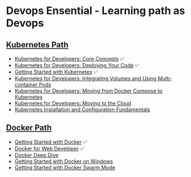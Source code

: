 # Devops Ensential - Learning path as Devops 

## [Kubernetes Path](https://app.pluralsight.com/paths/skills/using-kubernetes-as-a-developer)
- [Kubernetes for Developers: Core Concepts](https://app.pluralsight.com/library/courses/kubernetes-developers-core-concepts/table-of-contents) ✅
- [Kubernetes for Developers: Deploying Your Code](https://app.pluralsight.com/library/courses/kubernetes-developers-deploying-code/table-of-contents) ✅
- [Getting Started with Kubernetes](https://app.pluralsight.com/library/courses/kubernetes-getting-started/table-of-contents) ✅
- [Kubernetes for Developers: Integrating Volumes and Using Multi-container Pods](https://app.pluralsight.com/library/courses/kubernetes-developers-integrating-volumes-using-multi-container-pods/table-of-contents)
- [Kubernetes for Developers: Moving from Docker Compose to Kubernetes](https://app.pluralsight.com/library/courses/kubernetes-developers-docker-compose-to-kubernetes/table-of-contents)
- [Kubernetes for Developers: Moving to the Cloud](https://app.pluralsight.com/library/courses/kubernetes-developers-moving-cloud/table-of-contents)
- [Kubernetes Installation and Configuration Fundamentals](https://app.pluralsight.com/library/courses/9f2f79a1-8408-4c5a-8060-e424161dc54e)

## [Docker Path](https://app.pluralsight.com/paths/skills/managing-docker-in-production)
- [Getting Started with Docker](https://app.pluralsight.com/library/courses/getting-started-docker/table-of-contents) ✅
- [Docker for Web Developer](https://app.pluralsight.com/library/courses/918ea044-7f7c-4fbb-8f97-4ecf65b6f576) ✅
- [Docker Deep Dive](https://app.pluralsight.com/library/courses/7d3167c7-277f-4ad1-a19a-ee0d42c5a9d3)
- [Getting Started with Docker on Windows](https://app.pluralsight.com/library/courses/3e429b04-adb0-410c-91ec-5f7dee4e7abd)
- [Getting Started with Docker Swarm Mode](https://app.pluralsight.com/library/courses/623c2f8e-39db-4cdb-8d2d-f5ab2f55cd0c)